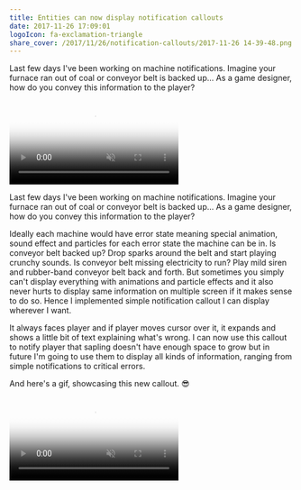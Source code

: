 ```yaml
---
title: Entities can now display notification callouts
date: 2017-11-26 17:09:01
logoIcon: fa-exclamation-triangle
share_cover: /2017/11/26/notification-callouts/2017-11-26 14-39-48.png
---
```


Last few days I've been working on machine notifications. Imagine your furnace ran out of coal or conveyor belt is backed up... As a game designer, how do you convey this information to the player? 

<video poster="/2017/11/26/notification-callouts/2017-11-26 14-39-48.png" preload="auto" autoplay="autoplay" muted="muted" loop="loop" webkit-playsinline="">
		<source src="/2017/11/26/notification-callouts/2017-11-26 14-39-48.mp4" type="video/mp4">
</video>

<!-- more -->

Last few days I've been working on machine notifications. Imagine your furnace ran out of coal or conveyor belt is backed up... As a game designer, how do you convey this information to the player? 

Ideally each machine would have error state meaning special animation, sound effect and particles for each error state the machine can be in. Is conveyor belt backed up? Drop sparks around the belt and start playing crunchy sounds. Is conveyor belt missing electricity to run? Play mild siren and rubber-band conveyor belt back and forth. But sometimes you simply can't display everything with animations and particle effects and it also never hurts to display same information on multiple screen if it makes sense to do so. Hence I implemented simple notification callout I can display wherever I want. 

It always faces player and if player moves cursor over it, it expands and shows a little bit of text explaining what's wrong. I can now use this callout to notify player that sapling doesn't have enough space to grow but in future I'm going to use them to display all kinds of information, ranging from simple notifications to critical errors.

And here's a gif, showcasing this new callout. 😎

<video poster="/2017/11/26/notification-callouts/2017-11-26 14-39-48.png" preload="auto" autoplay="autoplay" muted="muted" loop="loop" webkit-playsinline="">
		<source src="/2017/11/26/notification-callouts/2017-11-26 14-39-48.mp4" type="video/mp4">
</video>